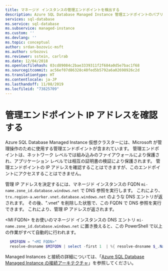```yaml
---
title: マネージド インスタンスの管理エンドポイントを検出する
description: Azure SQL Database Managed Instance 管理エンドポイントのパブリック IP アドレスを取得し、組み込みファイアウォールの保護機能を検証する方法について説明します
services: sql-database
ms.service: sql-database
ms.subservice: managed-instance
ms.custom: ''
ms.devlang: ''
ms.topic: conceptual
author: srdan-bozovic-msft
ms.author: srbozovi
ms.reviewer: sstein, carlrab
ms.date: 12/04/2018
ms.openlocfilehash: 03cd89084c2bae3339311f2f684a0d5e7bac1f68
ms.sourcegitcommit: ac56ef07d86328c40fed5b5792a6a02698926c2d
ms.translationtype: HT
ms.contentlocale: ja-JP
ms.lasthandoff: 11/08/2019
ms.locfileid: "73825709"
---
```

# <a name="determine-the-management-endpoint-ip-address"></a>管理エンドポイント IP アドレスを確認する

Azure SQL Database Managed Instance 仮想クラスターには、Microsoft が管理操作のために使用する管理エンドポイントが含まれています。 管理エンドポイントは、ネットワーク レベルでは組み込みのファイアウォールにより保護され、アプリケーション レベルでは相互の証明書の検証により保護されます。 管理エンドポイントの IP アドレスを確認することはできますが、このエンドポイントにアクセスすることはできません。

管理 IP アドレスを決定するには、マネージド インスタンスの FQDN `mi-name.zone_id.database.windows.net` で DNS 参照を実行します。 これにより、`trx.region-a.worker.vnet.database.windows.net` のような DNS エントリが返されます。 その後、".vnet" を削除した状態で、この FQDN で DNS 参照を実行できます。 これにより、管理 IP アドレスが返されます。 

\<MI FQDN\> をお使いのマネージド インスタンスの DNS エントリ `mi-name.zone_id.database.windows.net` に置き換えると、この PowerShell で以上の作業がすべて自動的に行われます。
  
``` powershell
  $MIFQDN = "<MI FQDN>"
  resolve-dnsname $MIFQDN | select -first 1  | %{ resolve-dnsname $_.NameHost.Replace(".vnet","")}
```

Managed Instances と接続の詳細については、「[Azure SQL Database Managed Instance の接続アーキテクチャ](sql-database-managed-instance-connectivity-architecture.md)」を参照してください。
